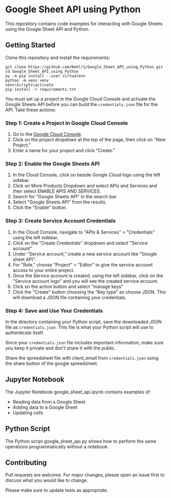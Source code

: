 # Google Sheet API using Python

This repository contains code examples for interacting with Google Sheets using the Google Sheet API and Python.

## Getting Started

Clone this repository and install the requirements:

```
git clone https://github.com/Nehlr1/Google_Sheet_API_using_Python.git
cd Google_Sheet_API_using_Python
py -m pip install --user virtualenv
python -m venv venv
venv\Scripts\activate
pip install -r requirements.txt
```

You must set up a project in the Google Cloud Console and activate the Google Sheets API before you can build the `credentials.json` file for the API. Take these actions:

### Step 1: Create a Project in Google Cloud Console

1. Go to the [Google Cloud Console](https://console.cloud.google.com/).
2. Click on the project dropdown at the top of the page, then click on "New Project."
3. Enter a name for your project and click "Create."

### Step 2: Enable the Google Sheets API

1. In the Cloud Console, click on beside Google Cloud logo using the left sidebar.
2. Click on More Products Dropdown and select APIs and Services and then select ENABLE APIS AND SERVICES.
3. Search for "Google Sheets API" in the search bar.
4. Select "Google Sheets API" from the results.
5. Click the "Enable" button.

### Step 3: Create Service Account Credentials

1. In the Cloud Console, navigate to "APIs & Services" > "Credentials" using the left sidebar.
2. Click on the "Create Credentials" dropdown and select "Service account"
3. Under "Service account," create a new service account like "Google sheet API".
4. For "Role," choose "Project" > "Editor" to give the service account access to your entire project.
5. Once the Service account is created, using the left sidebar, click on the "Service account logo" and you will see the created service account. 
6. Click on the action button and select "manage keys"
7. Click the "Create" button choosing the "Key type" as choose JSON. This will download a JSON file containing your credentials.

### Step 4: Save and Use Your Credentials

In the directory containing your Python script, save the downloaded JSON file as `credentials.json`. This file is what your Python script will use to authenticate itself.

Since your `credentials.json` file includes important information, make sure you keep it private and don't share it with the public.

Share the spreedsheet file with client_email from `credentials.json` using the share button of the google spreedsheet.

## Jupyter Notebook

The Jupyter Notebook google_sheet_api.ipynb contains examples of:

- Reading data from a Google Sheet
- Adding data to a Google Sheet 
- Updating cells

## Python Script

The Python script google_sheet_api.py shows how to perform the same operations programmatically without a notebook.

## Contributing

Pull requests are welcome. For major changes, please open an issue first to discuss what you would like to change.

Please make sure to update tests as appropriate.